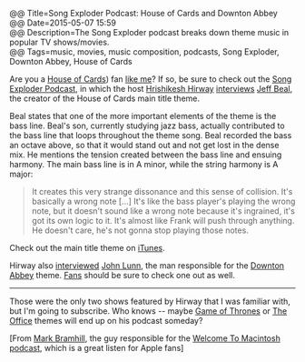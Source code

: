 @@ Title=Song Exploder Podcast: House of Cards and Downton Abbey  
@@ Date=2015-05-07 15:59  
@@ Description=The Song Exploder podcast breaks down theme music in popular TV shows/movies.  
@@ Tags=music, movies, music composition, podcasts, Song Exploder, Downton Abbey, House of Cards  

Are you a [House of Cards][wikipedia]) fan [like me][lm]? If so, be sure to check out the [Song Exploder Podcast][songexploder], in which the host [Hrishikesh Hirway][twitter] [interviews][overcast] [Jeff Beal][jeffbeal], the creator of the House of Cards main title theme.

Beal states that one of the more important elements of the theme is the bass line. Beal's son, currently studying jazz bass, actually contributed to the bass line that loops throughout the theme song. Beal recorded the bass an octave above, so that it would stand out and not get lost in the dense mix. He mentions the tension created between the bass line and ensuing harmony. The main bass line is in A minor, while the string harmony is A major:

>It creates this very strange dissonance and this sense of collision. It's basically a wrong note [...] It's like the bass player's playing the wrong note, but it doesn't sound like a wrong note because it's ingrained, it's got its own logic to it. It's almost like Frank will push through anything. He doesn't care, he's not gonna stop playing those notes.

Check out the main title theme on [iTunes][apple].

Hirway also [interviewed][int] [John Lunn][wikipedia 2], the man responsible for the [Downton Abbey][wikipedia 3] theme. [Fans][fns] should be sure to check one out as well. 

<hr class="small">

Those were the only two shows featured by Hirway that I was familiar with, but I'm going to subscribe. Who knows -- maybe [Game of Thrones][wikipedia 4] or [The Office][to] themes will end up on his podcast someday? 

[From [Mark Bramhill][twitter 2], the guy responsible for the [Welcome To Macintosh][macintosh] [podcast][overcast 2], which is a great listen for Apple fans]

[apple]: https://itunes.apple.com/us/album/house-cards-music-from-netflix/id614723420?at=1l3vx9s
[fns]: @@SiteRoot@@/2015/3/23/downton-abbey-ending-after-season-6
[int]: https://overcast.fm/+BbKMSvfKM
[jeffbeal]: http://www.jeffbeal.com/
[lm]: @@SiteRoot@@/2015/1/11/watch-the-house-of-cards-season-3-trailer
[macintosh]: http://www.macintosh.fm
[overcast]: https://overcast.fm/+BbKNFZFfE
[overcast 2]: https://overcast.fm/itunes970061020/welcome-to-macintosh
[songexploder]: http://songexploder.net
[to]: @@SiteRoot@@/2015/5/5/the-office
[twitter]: https://twitter.com/HrishiHirway
[twitter 2]: https://twitter.com/SongExploder/status/596405937847439360
[wikipedia]: https://en.wikipedia.org/wiki/House_of_Cards_(U.S._TV_series)
[wikipedia 2]: https://en.wikipedia.org/wiki/John_Lunn
[wikipedia 3]: https://en.wikipedia.org/wiki/Downton_Abbey
[wikipedia 4]: https://en.wikipedia.org/wiki/Game_of_thrones